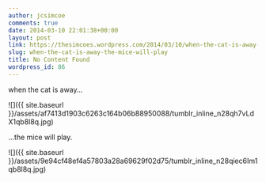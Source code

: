 ```yaml
---
author: jcsimcoe
comments: true
date: 2014-03-10 22:01:38+00:00
layout: post
link: https://thesimcoes.wordpress.com/2014/03/10/when-the-cat-is-away-the-mice-will-play/
slug: when-the-cat-is-away-the-mice-will-play
title: No Content Found
wordpress_id: 86
---
```


when the cat is away…




![]({{ site.baseurl }}/assets/af7413d1903c6263c164b06b88950088/tumblr_inline_n28qh7vLdX1qb8l8q.jpg)




…the mice will play.




![]({{ site.baseurl }}/assets/9e94cf48ef4a57803a28a69629f02d75/tumblr_inline_n28qiec6Im1qb8l8q.jpg)




